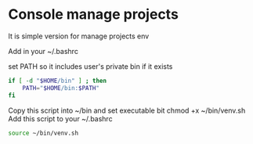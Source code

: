 # Console manage projects
It is simple version for manage projects env

Add in your ~/.bashrc

set PATH so it includes user's private bin if it exists

```bash
if [ -d "$HOME/bin" ] ; then
    PATH="$HOME/bin:$PATH"
fi
```

Copy this script into ~/bin and set executable bit chmod +x ~/bin/venv.sh
Add this script to your ~/.bashrc

```bash
source ~/bin/venv.sh
```